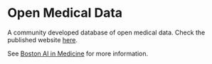 # Open Medical Data
A community developed database of open medical data. Check the published website [here](http://boston-aim.github.io/open-medical-data).

See [Boston AI in Medicine](http://boston-aim.github.io/) for more information.
